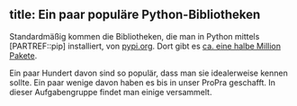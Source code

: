 title: Ein paar populäre Python-Bibliotheken
---
Standardmäßig kommen die Bibliotheken, die man in Python mittels [PARTREF::pip] installiert,
von [pypi.org](https://pypi.org).
Dort gibt es [ca. eine halbe Million Pakete](https://pypistats.org).

Ein paar Hundert davon sind so populär, dass man sie idealerweise kennen sollte.
Ein paar wenige davon haben es bis in unser ProPra geschafft.
In dieser Aufgabengruppe findet man einige versammelt.
